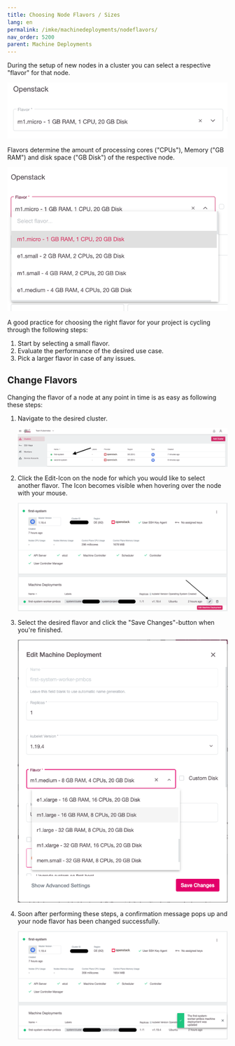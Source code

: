 ```yaml
---
title: Choosing Node Flavors / Sizes
lang: en
permalink: /imke/machinedeployments/nodeflavors/
nav_order: 5200
parent: Machine Deployments
---
```


During the setup of new nodes in a cluster you can select a respective "flavor" for that node.

![Flavor-Select](flavor-select.png?resize=600,65)

Flavors determine the amount of processing cores ("CPUs"), Memory ("GB RAM") and disk space ("GB Disk") of the respective node.

![Flavors](flavors.png?resize=600,500)

A good practice for choosing the right flavor for your project is cycling through the following steps:

1. Start by selecting a small flavor.
2. Evaluate the performance of the desired use case.
3. Pick a larger flavor in case of any issues.

## Change Flavors

Changing the flavor of a node at any point in time is as easy as following these steps:

1. Navigate to the desired cluster.

    ![Clusters](clusters.png?resize=1500,300)

1. Click the Edit-Icon on the node for which you would like to select another flavor. The Icon becomes visible when hovering over the node with your mouse.

    ![Node-Selection](node-selection.png?resize=1500,700)

1. Select the desired flavor and click the "Save Changes"-button when you're finished.

    ![Edit-Node](edit-node.png?resize=600,700)

1. Soon after performing these steps, a confirmation message pops up and your node flavor has been changed successfully.

    ![Success-Message](success-message.png?resize=600,700)
